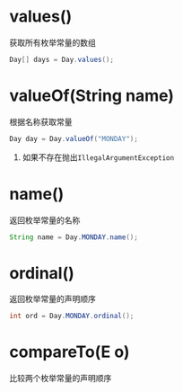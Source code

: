 # values()
获取所有枚举常量的数组
```java
Day[] days = Day.values();
```

# valueOf(String name)
根据名称获取常量
```java
Day day = Day.valueOf("MONDAY");
```
1. 如果不存在抛出`IllegalArgumentException`

# name()
返回枚举常量的名称
```java
String name = Day.MONDAY.name();
```

# ordinal()
返回枚举常量的声明顺序
```java
int ord = Day.MONDAY.ordinal();
```

# compareTo(E o)
比较两个枚举常量的声明顺序

